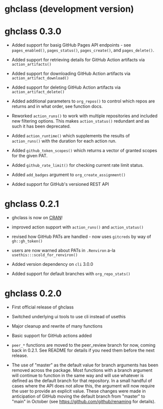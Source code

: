 # ghclass (development version)

# ghclass 0.3.0

* Added support for basig GitHub Pages API endpoints - see `pages_enabled()`, `pages_status()`, `pages_create()`, and `pages_delete()`.

* Added support for retrieving details for GitHub Action artifacts via `action_artifacts()`

* Added support for downloading GitHub Action artifacts via `action_artifact_download()`

* Added support for deleting GitHub Action artifacts via `action_artifact_delete()`

* Added additional parameters to `org_repos()` to control which repos are returns and in what order, see function docs.

* Reworked `action_runs()` to work with multiple repositories and included new filtering options. This makes `action_status()` redundant and as such it has been deprecated.

* Added `action_runtime()` which supplements the results of `action_runs()` with the duration for each action run.

* Added `github_token_scopes()` which returns a vector of granted scopes for the given PAT.

* Added `github_rate_limit()` for checking current rate limit status.

* Added `add_badges` argument to `org_create_assignment()`

* Added support for GitHub's versioned REST API

# ghclass 0.2.1

* ghclass is now on [CRAN](https://CRAN.R-project.org/package=ghclass)!

* improved action support with `action_runs()` and `action_status()`

* revised how GitHub PATs are handled - now uses `gitcreds` by way of ` gh::gh_token()`

* users are now warned about PATs in `.Renviron` a-la `usethis:::scold_for_renviron()`

* Added version dependency on `cli` 3.0.0

* Added support for default branches with `org_repo_stats()`

# ghclass 0.2.0

* First official release of ghclass

* Switched underlying ui tools to use cli instead of usethis

* Major cleanup and rewrite of many functions

* Basic support for GitHub actions added

* `peer_*` functions are moved to the peer_review branch for now, coming back in 0.2.1. See README for details if you need them before the next release.

* The use of "master" as the default value for branch arguments has been removed across the package. Most functions with a branch argument will continue to function in the same way and will use whatever is defined as the default branch for that repository. In a small handful of cases where the API does not allow this, the argument will now require the user to provide an explicit value. These changes were made in anticipation of GitHub moving the default branch from "master" to "main" in October (see https://github.com/github/renaming for details).
